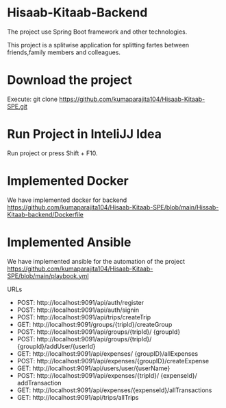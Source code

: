 # Hisaab-Kitaab-Backend
The project use Spring Boot framework and other technologies. 

This project is a splitwise application for splitting fartes between friends,family members and colleagues.

# Download the project
Execute: git clone https://github.com/kumaparajita104/Hisaab-Kitaab-SPE.git

# Run Project in InteliJJ Idea
Run project or press Shift + F10.

# Implemented Docker
We have implemented docker for backend https://github.com/kumaparajita104/Hisaab-Kitaab-SPE/blob/main/Hissab-Kitaab-backend/Dockerfile 

# Implemented Ansible
We have implemented ansible for the automation of the project https://github.com/kumaparajita104/Hisaab-Kitaab-SPE/blob/main/playbook.yml


URLs
- POST: http://localhost:9091/api/auth/register
- POST: http://localhost:9091/api/auth/signin
- POST: http://localhost:9091/api/trips/createTrip
- GET: http://localhost:9091/groups/{tripId}/createGroup
- POST: http://localhost:9091/api/groups/{tripId}/ {groupId}
- POST: http://localhost:9091/api/groups/{tripId}/ {groupId}/addUser/{userId}
- GET: http://localhost:9091/api/expenses/ {groupID}/allExpenses
- POST: http://localhost:9091/api/expenses/{groupID}/createExpense
- GET: http://localhost:9091/api/users/user/{userName}
- POST: http://localhost:9091/api/expenses/{tripId}/ {expenseId}/ addTransaction
- GET: http://localhost:9091/api/expenses/{expenseId}/allTransactions
- GET: http://localhost:9091/api/trips/allTrips




